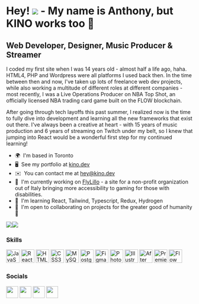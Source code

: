 Hey! ![](https://user-images.githubusercontent.com/18350557/176309783-0785949b-9127-417c-8b55-ab5a4333674e.gif) - My name is Anthony, but KINO works too 🙂
=====================

Web Developer, Designer, Music Producer & Streamer
--------------------------------------------------

I coded my first site when I was 14 years old - almost half a life ago, haha. HTML4, PHP and Wordpress were all platforms I used back then. In the time between then and now, I've taken up lots of freelance web dev projects, while also working a multitude of different roles at different companies - most recently, I was a Live Operations Producer on NBA Top Shot, an officially licensed NBA trading card game built on the FLOW blockchain. 

After going through tech layoffs this past summer, I realized now is the time to fully dive into development and learning all the new frameworks that exist out there. I've always been a creative at heart - with 15 years of music production and 6 years of streaming on Twitch under my belt, so I knew that jumping into React would be a wonderful first step for my continued learning!

* 🌍  I'm based in Toronto
* 🖥️  See my portfolio at [kino.dev](http://kino.dev)
* ✉️  You can contact me at [hey@kino.dev](mailto:hey@kino.dev)
* 🚀  I'm currently working on [FlyLillo](http://flylillo.com) - a site for a non-profit organization out of Italy bringing more accessibility to gaming for those with disabilities.
* 🧠  I'm learning React, Tailwind, Typescript, Redux, Hydrogen
* 🤝  I'm open to collaborating on projects for the greater good of humanity 💙

<a href="https://www.twitter.com/KINOTheProducer" target="_blank" rel="noreferrer"><img
src="https://img.shields.io/twitter/follow/KINOTheProducer?logo=twitter&style=for-the-badge&color=3382ed&labelColor=000000"
/></a><a href="https://www.twitch.tv/KINOTheProducer" target="_blank" rel="noreferrer"><img
src="https://img.shields.io/twitch/status/KINOTheProducer?logo=twitchsx&style=for-the-badge&color=3382ed&labelColor=000000&label=TWITCH+STATUS" /></a>

### Skills


<p align="left">
<a href="https://developer.mozilla.org/en-US/docs/Web/JavaScript" target="_blank" rel="noreferrer"><img src="https://raw.githubusercontent.com/danielcranney/readme-generator/main/public/icons/skills/javascript-colored.svg" width="36" height="36" alt="JavaScript" /></a>
<a href="https://reactjs.org/" target="_blank" rel="noreferrer"><img src="https://raw.githubusercontent.com/danielcranney/readme-generator/main/public/icons/skills/react-colored.svg" width="36" height="36" alt="React" /></a>
<a href="https://developer.mozilla.org/en-US/docs/Glossary/HTML5" target="_blank" rel="noreferrer"><img src="https://raw.githubusercontent.com/danielcranney/readme-generator/main/public/icons/skills/html5-colored.svg" width="36" height="36" alt="HTML5" /></a>
<a href="https://www.w3.org/TR/CSS/#css" target="_blank" rel="noreferrer"><img src="https://raw.githubusercontent.com/danielcranney/readme-generator/main/public/icons/skills/css3-colored.svg" width="36" height="36" alt="CSS3" /></a>
<a href="https://www.mysql.com/" target="_blank" rel="noreferrer"><img src="https://raw.githubusercontent.com/danielcranney/readme-generator/main/public/icons/skills/mysql-colored.svg" width="36" height="36" alt="MySQL" /></a>
<a href="https://www.postgresql.org/" target="_blank" rel="noreferrer"><img src="https://raw.githubusercontent.com/danielcranney/readme-generator/main/public/icons/skills/postgresql-colored.svg" width="36" height="36" alt="PostgreSQL" /></a>
<a href="https://www.figma.com/" target="_blank" rel="noreferrer"><img src="https://raw.githubusercontent.com/danielcranney/readme-generator/main/public/icons/skills/figma-colored.svg" width="36" height="36" alt="Figma" /></a>
<a href="https://www.adobe.com/uk/products/photoshop.html" target="_blank" rel="noreferrer"><img src="https://raw.githubusercontent.com/danielcranney/readme-generator/main/public/icons/skills/photoshop-colored.svg" width="36" height="36" alt="Photoshop" /></a>
<a href="adobe.com/uk/products/illustrator.html" target="_blank" rel="noreferrer"><img src="https://raw.githubusercontent.com/danielcranney/readme-generator/main/public/icons/skills/illustrator-colored.svg" width="36" height="36" alt="Illustrator" /></a>
<a href="https://www.adobe.com/uk/products/aftereffects.html" target="_blank" rel="noreferrer"><img src="https://raw.githubusercontent.com/danielcranney/readme-generator/main/public/icons/skills/aftereffects-colored.svg" width="36" height="36" alt="After Effects" /></a>
<a href="https://www.adobe.com/uk/products/premiere.html" target="_blank" rel="noreferrer"><img src="https://raw.githubusercontent.com/danielcranney/readme-generator/main/public/icons/skills/premierepro-colored.svg" width="36" height="36" alt="Premiere Pro" /></a>
<a href="https://www.onflow.org/" target="_blank" rel="noreferrer"><img src="https://raw.githubusercontent.com/danielcranney/readme-generator/main/public/icons/skills/flow-colored.svg" width="36" height="36" alt="Flow" /></a>
</p>


### Socials

<p align="left"> <a href="https://www.github.com/KINOTheProducer" target="_blank" rel="noreferrer"><img src="https://raw.githubusercontent.com/danielcranney/readme-generator/main/public/icons/socials/github.svg" width="32" height="32" /></a> <a href="https://www.linkedin.com/in/kinotheproducer" target="_blank" rel="noreferrer"><img src="https://raw.githubusercontent.com/danielcranney/readme-generator/main/public/icons/socials/linkedin.svg" width="32" height="32" /></a> <a href="https://www.twitter.com/KINOTheProducer" target="_blank" rel="noreferrer"><img src="https://raw.githubusercontent.com/danielcranney/readme-generator/main/public/icons/socials/twitter.svg" width="32" height="32" /></a> <a href="https://www.twitch.tv/KINOTheProducer" target="_blank" rel="noreferrer"><img src="https://raw.githubusercontent.com/danielcranney/readme-generator/main/public/icons/socials/twitch.svg" width="32" height="32" /></a></p>
